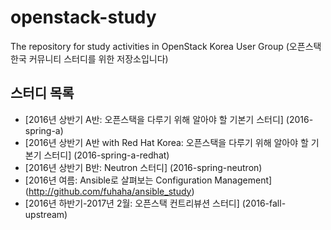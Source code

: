# openstack-study
The repository for study activities in OpenStack Korea User Group (오픈스택 한국 커뮤니티 스터디를 위한 저장소입니다)

## 스터디 목록

* [2016년 상반기 A반: 오픈스택을 다루기 위해 알아야 할 기본기 스터디]
  (2016-spring-a)
* [2016년 상반기 A반 with Red Hat Korea: 오픈스택을 다루기 위해 알아야 할 기본기 스터디]
  (2016-spring-a-redhat)
* [2016년 상반기 B반: Neutron 스터디]
  (2016-spring-neutron)
* [2016년 여름: Ansible로 살펴보는 Configuration Management]
  (http://github.com/fuhaha/ansible_study)
* [2016년 하반기-2017년 2월: 오픈스택 컨트리뷰션 스터디]
  (2016-fall-upstream)

